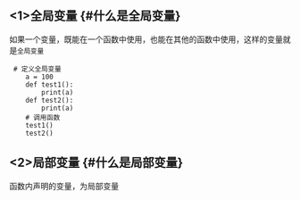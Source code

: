 ## &lt;1&gt;全局变量 {#什么是全局变量}

如果一个变量，既能在一个函数中使用，也能在其他的函数中使用，这样的变量就是`全局变量`

```
 # 定义全局变量
    a = 100
    def test1():
        print(a)
    def test2():
        print(a)
    # 调用函数
    test1()
    test2()
```

## &lt;2&gt;局部变量 {#什么是局部变量}

函数内声明的变量，为局部变量


